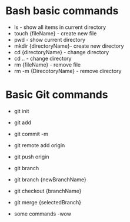 # Bash basic commands

- ls - show all items in current directory
- touch {fileName} - create new file
- pwd - show current directory
- mkdir {directoryName}- create new directory
- cd {directoryName} - change directory
- cd .. - change directory 
- rm {fileName} - remove file
- rm -m {DirecotoryName} - remove directory


# Basic Git commands

- git init
- git add
- git commit -m
- git remote add origin
- git push origin 
- git branch
- git branch {newBranchName}
- git checkout {branchName}
- git merge {selectedBranch}

- some commands
-wow




